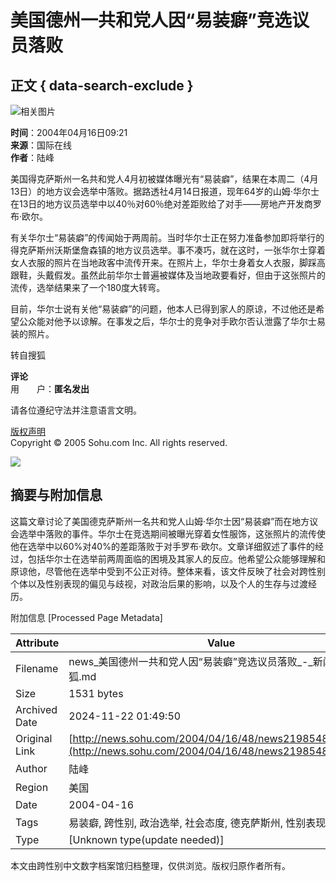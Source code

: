 # 美国德州一共和党人因“易装癖”竞选议员落败

## 正文 { data-search-exclude }


![相关图片](https://photo.sohu.com/53/49/Img215304953.jpg)

**时间**：2004年04月16日09:21  
**来源**：国际在线  
**作者**：陆峰  

美国得克萨斯州一名共和党人4月初被媒体曝光有“易装癖”，结果在本周二（4月13日）的地方议会选举中落败。据路透社4月14日报道，现年64岁的山姆·华尔士在13日的地方议员选举中以40％对60％绝对差距败给了对手——房地产开发商罗布·欧尔。

有关华尔士“易装癖”的传闻始于两周前。当时华尔士正在努力准备参加即将举行的得克萨斯州沃斯堡詹森镇的地方议员选举。事不凑巧，就在这时，一张华尔士穿着女人衣服的照片在当地政客中流传开来。在照片上，华尔士身着女人衣服，脚踩高跟鞋，头戴假发。虽然此前华尔士普遍被媒体及当地政要看好，但由于这张照片的流传，选举结果来了一个180度大转弯。

目前，华尔士说有关他“易装癖”的问题，他本人已得到家人的原谅，不过他还是希望公众能对他予以谅解。在事发之后，华尔士的竞争对手欧尔否认泄露了华尔士易装的照片。

转自搜狐

**评论**  
用　　户：**匿名发出**  

请各位遵纪守法并注意语言文明。

[版权声明](https://www.sohu.com/about/copyright.html)  
Copyright © 2005 Sohu.com Inc. All rights reserved. 

![](https://images.sohu.com/ccc.gif)

## 摘要与附加信息

<!-- tcd_abstract -->
这篇文章讨论了美国德克萨斯州一名共和党人山姆·华尔士因“易装癖”而在地方议会选举中落败的事件。华尔士在竞选期间被曝光穿着女性服饰，这张照片的流传使他在选举中以60%对40%的差距落败于对手罗布·欧尔。文章详细叙述了事件的经过，包括华尔士在选举前两周面临的困境及其家人的反应。他希望公众能够理解和原谅他，尽管他在选举中受到不公正对待。整体来看，该文件反映了社会对跨性别个体以及性别表现的偏见与歧视，对政治后果的影响，以及个人的生存与过渡经历。
<!-- tcd_abstract_end -->

附加信息 [Processed Page Metadata]

| Attribute       | Value                                  |
|-----------------|----------------------------------------|
| Filename        | news_美国德州一共和党人因“易装癖”竞选议员落败_-_新闻-_搜狐.md                             |
| Size            | 1531 bytes                           |
| Archived Date   | 2024-11-22 01:49:50                             |
| Original Link   | [http://news.sohu.com/2004/04/16/48/news219854831.shtml](http://news.sohu.com/2004/04/16/48/news219854831.shtml)                       |
| Author          | 陆峰                               |
| Region          | 美国                               |
| Date            | 2004-04-16                                 |
| Tags            | 易装癖, 跨性别, 政治选举, 社会态度, 德克萨斯州, 性别表现, 个人故事                                 |
| Type            | [Unknown type(update needed)]                                 |
<!-- tcd_table_end -->

本文由跨性别中文数字档案馆归档整理，仅供浏览。版权归原作者所有。

